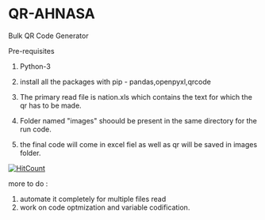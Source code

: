 # QR-AHNASA
Bulk QR Code Generator

Pre-requisites

1. Python-3 
2. install all the packages with pip -  pandas,openpyxl,qrcode


3. The primary read file is nation.xls which contains the text for which the qr has to be made. 
4. Folder named "images" shoould be present in the same directory for the run code. 
5. the final code will come in excel fiel as well as qr will be saved in images folder. 

[![HitCount](http://hits.dwyl.com/amirjamil90/{project}.svg)](http://hits.dwyl.com/amirjamil90/{project})



more to do : 
1. automate it completely for multiple files read 
2. work on code optmization and variable codification. 
